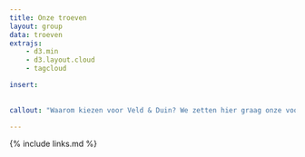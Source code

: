 ```yaml
---
title: Onze troeven
layout: group
data: troeven
extrajs: 
    - d3.min
    - d3.layout.cloud
    - tagcloud

insert:
    
    
callout: "Waarom kiezen voor Veld & Duin? We zetten hier graag onze voornaamste troeven op een rijtje."

---
```

{% include links.md %}



